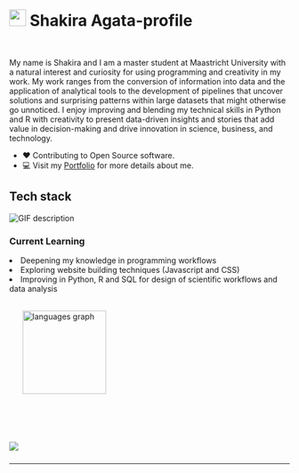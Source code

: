 
###
<!--Header Name-->
# <img src="https://emojis.slackmojis.com/emojis/images/1531849430/4246/blob-sunglasses.gif?1531849430" width="30"/> Shakira Agata-profile
<br /> 

<!--Start Intro-->               
<p align="left"> My name is Shakira and I am a master student at Maastricht University with a natural interest and curiosity for using programming and creativity in my work. My work ranges from the conversion of information into data and the application of analytical tools to the development of pipelines that uncover solutions and surprising patterns within large datasets that might otherwise go unnoticed. I enjoy improving and blending my technical skills in Python and R with creativity to present data-driven insights and stories that add value in decision-making and drive innovation in science, business, and technology.</p>

- ❤ Contributing to Open Source software.
- 💻 Visit my [Portfolio](https://ShakiraAgata.github.io) for more details about me.

<!--Languages and Tools Section-->       
<h2 align="left">Tech stack</h2> 
<picture>
  <source media="(prefers-color-scheme: dark)" srcset="./Skills_Animation_Dark.gif">
  <source media="(prefers-color-scheme: light)" srcset="./Skills_Animation_White.gif">
  <img align="left" alt="GIF description" src="./Skills_Animation_White.gif">
</picture>
<br />

<h3 align="left">Current Learning</h3>
 <li>Deepening my knowledge in programming workflows</li>
  <li>Exploring website building techniques (Javascript and CSS)</li>
  <li>Improving in Python, R and SQL for design of scientific workflows and data analysis</li>
<ul align="left">

<br />
<div align="left">
  <img src="https://github-readme-stats.vercel.app/api/top-langs?username=ShakiraAgata&locale=en&hide_title=false&layout=compact&card_width=320&langs_count=5&theme=midnight-purple&hide_border=false&order=2" height="150" alt="languages graph"  />
</div>

###
</ul>

<br />
<br />
<!--Contribution Graph-->
<h2 align="left">   </h2>
<div align="left">
    <img src="https://github-readme-activity-graph.vercel.app/graph?username=ShakiraAgata&bg_color=220a28&&color=ffffff&line=c56a90&point=ffeb95&area=false&hide_border=false" border-radius="15">
</div>

###
</div>

---

###
